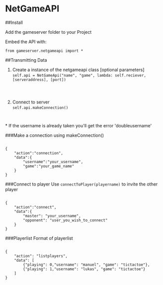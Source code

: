 NetGameAPI
==========

##Install

Add the gameserver folder to your Project

Embed the API with:

<code>from gameserver.netgameapi import *
</code>

##Transmitting Data

1. Create a instance of the netgameapi class [optional parameters]  
<code>self.api = NetGameApi("name", "game", lambda: self.reciever, [serveraddress], [port])
</code>

2. Connect to server  
<code>self.api.makeConnection()
</code>
    * If the username is already taken you'll get the error 'doubleusername'




###Make a connection using makeConnection()
<pre><code>
{
    "action":"connection",
    "data":{
        "username":"your_username",
        "game":"your_game_name"
    }
}
</code></pre>


###Connect to player
Use <code>connectToPlayer(playername)</code> to invite the other player
<pre><code>
{
    "action":"connect",
    "data":{
        "master": "your_username",
        "opponent": "user_you_wish_to_connect"
    }
}
</code></pre>


###Playerlist
Format of playerlist
<pre><code>
{
    "action": "listplayers",
    "data": [
        {"playing": 0,"username": "manuel", "game": "tictactoe"},
        {"playing": 1,"username": "lukas", "game": "tictactoe"}
    ]
}
</code></pre>
